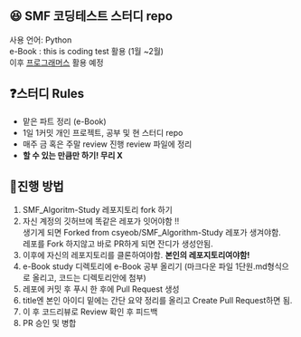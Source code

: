 ## :satisfied: SMF 코딩테스트 스터디 repo 
사용 언어: Python <br>
e-Book : this is coding test 활용 (1월 ~2월) <br>
이후 [프로그래머스](https://school.programmers.co.kr/) 활용 예정<br>

## :question:스터디 Rules 
* 맡은 파트 정리 (e-Book)
* 1일 1커밋 개인 프로젝트, 공부 및 현 스터디 repo
* 매주 금 혹은 주말 review 진행 review 파일에 정리
* **할 수 있는 만큼만 하기! 무리 X**

## :wrench:진행 방법
1. SMF_Algoritm-Study 레포지토리 fork 하기
2. 자신 계정의 깃허브에 똑같은 레포가 잇어야함 !! <br>
생기게 되면 Forked from csyeob/SMF_Algorithm-Study 레포가 생겨야함.<br>
레포를 Fork 하지않고 바로 PR하게 되면 잔디가 생성안됨. <br>
3. 이후에 자신의 레포지토리를 클론하여야함. **본인의 레포지토리여야함!**
4. e-Book study 디렉토리에 e-Book 공부 올리기 (마크다운 파일 1단원.md형식으로 올리고, 코드는 디렉토리안에 첨부)
5. 레포에 커밋 후 푸시 한 후에 Pull Request 생성 
6. title엔 본인 아이디 밑에는 간단 요약 정리를 올리고 Create Pull Request하면 됨.
7. 이 후 코드리뷰로 Review 확인 후 피드백 
8. PR 승인 및 병합
